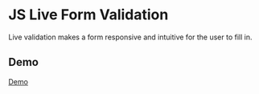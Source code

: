 # JS Live Form Validation
Live validation makes a form responsive and intuitive for the user to fill in. 

## Demo
[Demo](https://dimakulikov.github.io/form-validation/)
